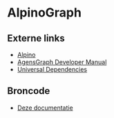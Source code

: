 # AlpinoGraph

## Externe links

 * [Alpino](https://www.let.rug.nl/vannoord/alp/Alpino/)
 * [AgensGraph Developer Manual](https://bitnine.net/documentations/manual/agens_graph_developer_manual_en.html)
 * [Universal Dependencies](https://universaldependencies.org/)

## Broncode

 * [Deze documentatie](https://github.com/rug-compling/alpinograph-docs)
